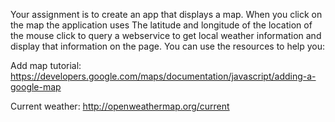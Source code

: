 Your assignment is to create an app that displays a map.  When you click on the map the application uses The latitude and longitude of the location of the mouse click to query a webservice to get local weather information and display that information on the page.  You can use the resources to help you:

Add map tutorial:
https://developers.google.com/maps/documentation/javascript/adding-a-google-map

Current weather:
http://openweathermap.org/current